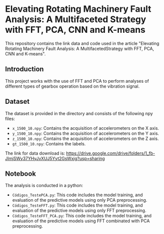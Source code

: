 # Elevating Rotating Machinery Fault Analysis: A Multifaceted Strategy with FFT, PCA, CNN and K-means

This repository contains the link data and code used in the article "Elevating Rotating Machinery Fault Analysis: A MultifacetedStrategy with FFT, PCA, CNN and K-means". 

## Introduction

This project works with the use of FFT and PCA to perform analyses of different types of gearbox operation based on the vibration signal.

## Dataset

The dataset is provided in the directory and consists of the following npy files:

- `x_1500_10.npy`: Contains the acquisition of accelerometers on the X axis.
- `y_1500_10.npy`: Contains the acquisition of accelerometers on the Y axis.
- `z_1500_10.npy`: Contains the acquisition of accelerometers on the Z axis.
- `gt_1500_10.npy`: Contains the labels.

The link for data download is: https://drive.google.com/drive/folders/1_fb-JlmjSWy37YHyJvXUJ5Yyt2GsWxjg?usp=sharing

## Notebook

The analysis is conducted in a python:

- `Códigos_TestePCA.py`: This code includes the model training, and evaluation of the predictive models using only PCA preprocessing. 
- `Códigos_TesteFFT.py`: This code includes the model training, and evaluation of the predictive models using only FFT preprocessing.
- `Códigos_TesteFFT_PCA.py`: This code includes the model training, and evaluation of the predictive models using FFT combinated with PCA preprocessing.
